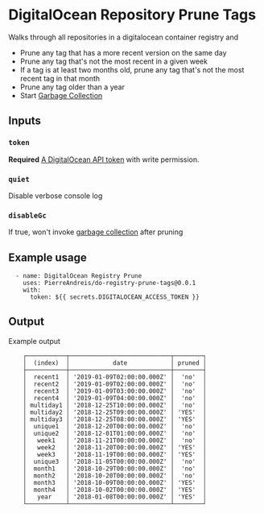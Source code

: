 # DigitalOcean Repository Prune Tags

Walks through all repositories in a digitalocean container registry and

- Prune any tag that has a more recent version on the same day
- Prune any tag that's not the most recent in a given week
- If a tag is at least two months old, prune any tag that's not the most recent tag in that month
- Prune any tag older than a year
- Start [Garbage Collection](https://docs.digitalocean.com/products/container-registry/how-to/clean-up-container-registry/)

## Inputs

### `token`

**Required** [A DigitalOcean API token](https://cloud.digitalocean.com/account/api/tokens) with write permission.

### `quiet`

Disable verbose console log

### `disableGc`

If true, won't invoke [garbage collection](https://docs.digitalocean.com/products/container-registry/how-to/clean-up-container-registry/) after pruning

## Example usage

      - name: DigitalOcean Registry Prune
        uses: PierreAndreis/do-registry-prune-tags@0.0.1
        with:
          token: ${{ secrets.DIGITALOCEAN_ACCESS_TOKEN }}
## Output
Example output
```
    ┌───────────┬────────────────────────────┬────────┐
    │  (index)  │            date            │ pruned │
    ├───────────┼────────────────────────────┼────────┤
    │  recent1  │ '2019-01-09T02:00:00.000Z' │  'no'  │
    │  recent2  │ '2019-01-09T02:00:00.000Z' │  'no'  │
    │  recent3  │ '2019-01-09T03:00:00.000Z' │  'no'  │
    │  recent4  │ '2019-01-09T04:00:00.000Z' │  'no'  │
    │ multiday1 │ '2018-12-25T10:00:00.000Z' │  'no'  │
    │ multiday2 │ '2018-12-25T09:00:00.000Z' │ 'YES'  │
    │ multiday3 │ '2018-12-25T08:00:00.000Z' │ 'YES'  │
    │  unique1  │ '2018-12-20T00:00:00.000Z' │  'no'  │
    │  unique2  │ '2018-12-01T01:00:00.000Z' │  'no'  │
    │   week1   │ '2018-11-21T00:00:00.000Z' │  'no'  │
    │   week2   │ '2018-11-20T00:00:00.000Z' │ 'YES'  │
    │   week3   │ '2018-11-19T00:00:00.000Z' │ 'YES'  │
    │  unique3  │ '2018-11-05T00:00:00.000Z' │  'no'  │
    │  month1   │ '2018-10-29T00:00:00.000Z' │  'no'  │
    │  month2   │ '2018-10-20T00:00:00.000Z' │  'no'  │
    │  month3   │ '2018-10-09T00:00:00.000Z' │ 'YES'  │
    │  month4   │ '2018-10-02T00:00:00.000Z' │ 'YES'  │
    │   year    │ '2018-01-08T00:00:00.000Z' │ 'YES'  │
    └───────────┴────────────────────────────┴────────┘

```
